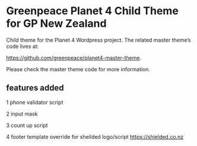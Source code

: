 # Greenpeace Planet 4 Child Theme for GP New Zealand

Child theme for the Planet 4 Wordpress project.
The related master theme’s code lives at: 

https://github.com/greenpeace/planet4-master-theme.

Please check the master theme code for more information.

## features added

1 phone validator script

2 input mask

3 count up script

4 footer template override for sheilded logo/script https://shielded.co.nz

